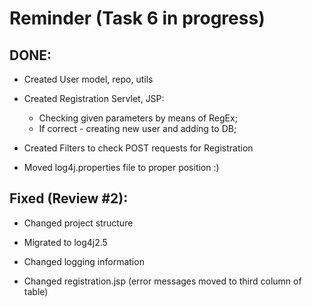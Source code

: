 # Reminder (Task 6 in progress)

## DONE:

- Created User model, repo, utils

- Created Registration Servlet, JSP:
	- Checking given parameters by means of RegEx;
	- If correct - creating new user and adding to DB;
	
- Created Filters to check POST requests for Registration

- Moved log4j.properties file to proper position :)

## Fixed (Review #2):

- Changed project structure

- Migrated to log4j2.5

- Changed logging information

- Changed registration.jsp (error messages moved to third column of table)




